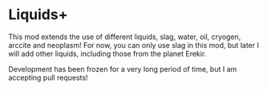 # Liquids+
This mod extends the use of different liquids, slag, water, oil, cryogen, arccite and neoplasm!
For now, you can only use slag in this mod, but later I will add other liquids, including those from the planet Erekir.

Development has been frozen for a very long period of time, but I am accepting pull requests!
